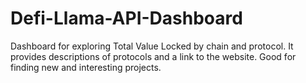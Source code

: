 # Defi-Llama-API-Dashboard
Dashboard for exploring Total Value Locked by chain and protocol. It provides descriptions of protocols and a link to the website. Good for finding new and interesting projects.
